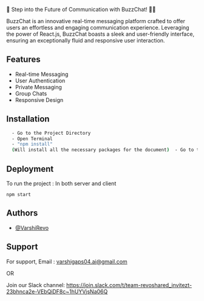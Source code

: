 🚀 Step into the Future of Communication with BuzzChat! 💬✨

BuzzChat is an innovative real-time messaging platform crafted to offer users an effortless and engaging communication experience. Leveraging the power of React.js, BuzzChat boasts a sleek and user-friendly interface, ensuring an exceptionally fluid and responsive user interaction.

## Features

- Real-time Messaging
- User Authentication
- Private Messaging
- Group Chats
- Responsive Design

## Installation

```bash
  - Go to the Project Directory
  - Open Terminal
  - "npm install"
  (Will install all the necessary packages for the document)  - Go to the Project Directory
```

## Deployment

To run the project : In both server and client

```
npm start
```
## Authors

- [@VarshiRevo](https://github.com/VarshiRevo)

## Support

For support,
Email :
varshigaps04.ai@gmail.com

OR

Join our Slack channel:
https://join.slack.com/t/team-revoshared_invitezt-23bhnca2e-VEbQiDF8c~1hUYVjsNa06Q
